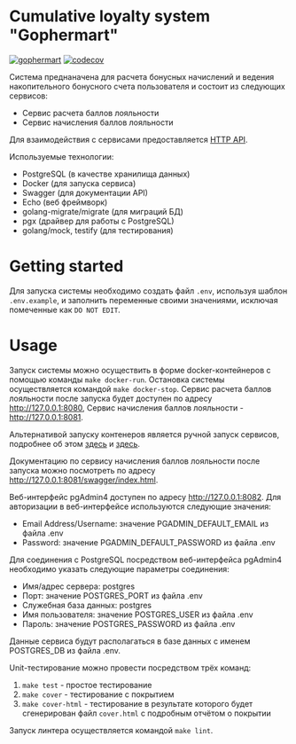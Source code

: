 # Cumulative loyalty system "Gophermart"

[![gophermart](https://github.com/KryukovO/gophermart/actions/workflows/gophermart.yml/badge.svg)](https://github.com/KryukovO/gophermart/actions/workflows/gophermart.yml) [![codecov](https://codecov.io/gh/KryukovO/gophermart/branch/master/graph/badge.svg?token=KWJK8NWS4V)](https://codecov.io/gh/KryukovO/gophermart)

Система преднаначена для расчета бонусных начислений и ведения накопительного бонусного счета пользователя и состоит из следующих сервисов:
- Сервис расчета баллов лояльности
- Сервис начисления баллов лояльности

Для взаимодействия с сервисами предоставляется [HTTP API](./docs/api.md).

Используемые технологии:
- PostgreSQL (в качестве хранилища данных)
- Docker (для запуска сервиса)
- Swagger (для документации API)
- Echo (веб фреймворк)
- golang-migrate/migrate (для миграций БД)
- pgx (драйвер для работы с PostgreSQL)
- golang/mock, testify (для тестирования)

# Getting started

Для запуска системы необходимо создать файл `.env`, используя шаблон `.env.example`, и заполнить переменные своими значениями, исключая помеченные как `DO NOT EDIT`.

# Usage

Запуск системы можно осуществить в форме docker-контейнеров с помощью команды `make docker-run`. Остановка системы осуществляется командой `make docker-stop`. Сервис расчета баллов лояльности после запуска будет доступен по адресу http://127.0.0.1:8080, Сервис начисления баллов лояльности - http://127.0.0.1:8081.

Альтернативой запуску контенеров является ручной запуск сервисов, подробнее об этом [здесь](./cmd/accrual/README.md) и [здесь](./cmd/gophermart/README.md).

Документацию по сервису начисления баллов лояльности после запуска можно посмотреть по адресу http://127.0.0.1:8081/swagger/index.html.

Веб-интерфейс pgAdmin4 доступен по адресу http://127.0.0.1:8082. Для авторизации в веб-интерфейсе используются следующие значения:
- Email Address/Username: значение PGADMIN_DEFAULT_EMAIL из файла .env
- Password: значение PGADMIN_DEFAULT_PASSWORD из файла .env

Для соединения с PostgreSQL посредством веб-интерфейса pgAdmin4 необходимо указать следующие параметры соединения: 
- Имя/адрес сервера: postgres
- Порт: значение POSTGRES_PORT из файла .env
- Служебная база данных: postgres
- Имя пользователя: значение POSTGRES_USER из файла .env
- Пароль: значение POSTGRES_PASSWORD из файла .env

Данные сервиса будут располагаться в базе данных с именем POSTGRES_DB из файла .env.

Unit-тестирование можно провести посредством трёх команд:
1. `make test` - простое тестирование
2. `make cover` - тестирование с покрытием
3. `make cover-html` - тестирование в результате которого будет сгенерирован файл `cover.html` с подробным отчётом о покрытии

Запуск линтера осуществляется командой `make lint`.
